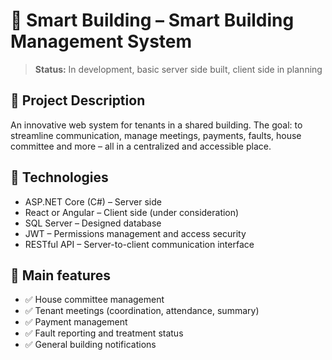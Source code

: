 # 🏢 Smart Building – Smart Building Management System

> **Status:** In development, basic server side built, client side in planning

## 🎯 Project Description

An innovative web system for tenants in a shared building. The goal: to streamline communication, manage meetings, payments, faults, house committee and more – all in a centralized and accessible place.

## 🧰 Technologies

- ASP.NET Core (C#) – Server side
- React or Angular – Client side (under consideration)
- SQL Server – Designed database
- JWT – Permissions management and access security
- RESTful API – Server-to-client communication interface

## 🧩 Main features

- ✅ House committee management
- ✅ Tenant meetings (coordination, attendance, summary)
- ✅ Payment management
- ✅ Fault reporting and treatment status
- ✅ General building notifications
